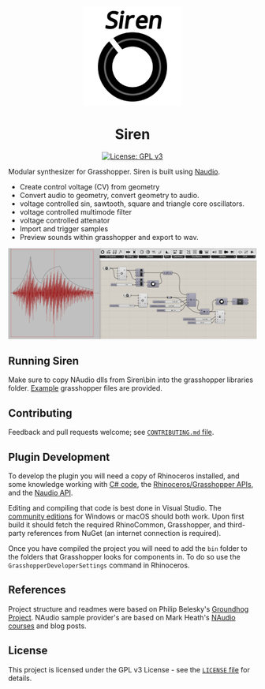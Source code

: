 <div align="center">
<img width=200 src="https://github.com/AlasdairMott/Siren/blob/develop/documentation/logo.svg">

# Siren

[![License: GPL v3](https://img.shields.io/badge/License-GPL%20v3-blue.svg)](https://www.gnu.org/licenses/gpl-3.0)

</div>

Modular synthesizer for Grasshopper. Siren is built using [Naudio](https://github.com/naudio/NAudio).

- Create control voltage (CV) from geometry
- Convert audio to geometry, convert geometry to audio.
- voltage controlled sin, sawtooth, square and triangle core oscillators.
- voltage controlled multimode filter
- voltage controlled attenator
- Import and trigger samples
- Preview sounds within grasshopper and export to wav.

![grasshopper example](https://github.com/AlasdairMott/Siren/blob/develop/documentation/siren.jpg)

## Running Siren

Make sure to copy NAudio dlls from Siren\bin into the grasshopper libraries folder. [Example](https://github.com/AlasdairMott/Siren/tree/develop/Examples) grasshopper files are provided.

## Contributing

Feedback and pull requests welcome; see [`CONTRIBUTING.md` file](https://github.com/AlasdairMott/Siren/blob/develop/.github/CONTRIBUTING.md).

## Plugin Development

To develop the plugin you will need a copy of Rhinoceros installed, and some knowledge working with [C# code](https://docs.microsoft.com/en-us/dotnet/csharp/), the [Rhinoceros/Grasshopper APIs](http://developer.rhino3d.com), and the [Naudio  API](https://github.com/naudio/NAudio).

Editing and compiling that code is best done in Visual Studio. The [community editions](https://www.visualstudio.com) for Windows or macOS should both work. Upon first build it should fetch the required RhinoCommon, Grasshopper, and third-party references from NuGet (an internet connection is required).

Once you have compiled the project you will need to add the `bin` folder to the folders that Grasshopper looks for components in. To do so use the `GrasshopperDeveloperSettings` command in Rhinoceros.

## References

Project structure and readmes were based on Philip Belesky's  [Groundhog Project](https://github.com/philipbelesky/groundhog#readme). NAudio sample provider's are based on Mark Heath's [NAudio courses](https://www.pluralsight.com/courses/audio-programming-naudio) and blog posts.

## License

This project is licensed under the GPL v3 License - see the [`LICENSE` file](https://github.com/AlasdairMott/Siren/blob/develop/.github/LICENSE) for details.
